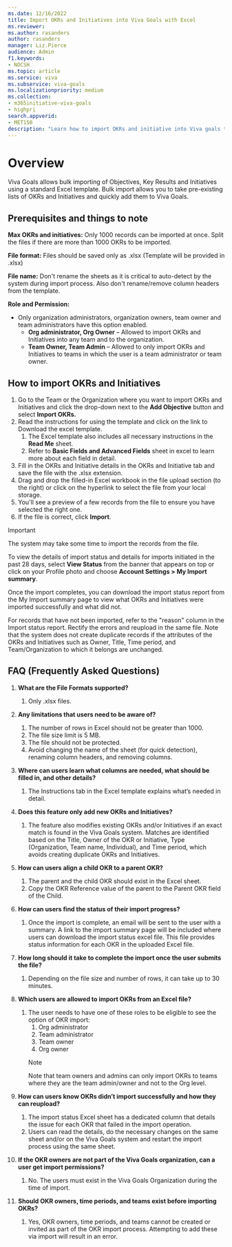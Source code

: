 ```yaml
---
ms.date: 12/16/2022
title: Import OKRs and Initiatives into Viva Goals with Excel
ms.reviewer: 
ms.author: rasanders
author: rasanders
manager: Liz.Pierce     
audience: Admin
f1.keywords:
- NOCSH
ms.topic: article
ms.service: viva
ms.subservice: viva-goals
ms.localizationpriority: medium
ms.collection:  
- m365initiative-viva-goals
- highpri  
search.appverid:
- MET150
description: "Learn how to import OKRs and initiative into Viva goals through a standard Excel Template"
---
```


# Overview 

Viva Goals allows bulk importing of Objectives, Key Results and Initiatives using a standard Excel template. Bulk import allows you to take pre-existing lists of OKRs and Initiatives and quickly add them to Viva Goals. 

## Prerequisites and things to note 

**Max OKRs and initiatives:** Only 1000 records can be imported at once. Split the files if there are more than 1000 OKRs to be imported.

**File format:** Files should be saved only as .xlsx (Template will be provided in .xlsx)

**File name:** Don't rename the sheets as it is critical to auto-detect by the system during import process. Also don't rename/remove column headers from the template.

**Role and Permission:**

- Only organization administrators, organization owners, team owner and team administrators have this option enabled.
    - **Org administrator, Org Owner** – Allowed to import OKRs and Initiatives into any team and to the organization.
    - **Team Owner, Team Admin** – Allowed to only import OKRs and Initiatives to teams in which the user is a team administrator or team owner. 

## How to import OKRs and Initiatives

1. Go to the Team or the Organization where you want to import OKRs and Initiatives and click  the drop-down next to the **Add Objective** button and select **Import OKRs.**
1. Read the instructions for using the template and click on the link to Download the excel template.
    1. The Excel template also includes all necessary instructions in the **Read Me** sheet.  
    1. Refer to **Basic Fields and Advanced Fields** sheet in excel to learn more about each field in detail.  
1. Fill in the OKRs and Initiative details in the OKRs and Initiative tab and save the file with the .xlsx extension.
1. Drag and drop the filled-in Excel workbook in the file upload section (to the right) or click on the hyperlink to select the file from your local storage.
1. You'll see a preview of a few records from the file to ensure you have selected the right one.
1. If the file is correct, click **Import**.

> [!IMPORTANT]
> The system may take some time to import the records from the file.

To view the details of import status and details for imports initiated in the past 28 days, select **View Status** from the banner that appears on top or click on your Profile photo and choose **Account Settings > My Import summary**.

Once the import completes, you can download the import status report from the My Import summary page to view what OKRs and Initiatives were imported successfully and what did not.

For records that have not been imported, refer to the "reason" column in the Import status report. Rectify the errors and reupload in the same file. Note that the system does not create duplicate records if the attributes of the OKRs and Initiatives such as Owner, Title, Time period, and Team/Organization to which it belongs are unchanged.

 ## FAQ (Frequently Asked Questions)

1. **What are the File Formats supported?**
    1. Only .xlsx files.

1. **Any limitations that users need to be aware of?**
    1. The number of rows in Excel should not be greater than 1000. 
    1. The file size limit is 5 MB. 
    1. The file should not be protected. 
    1. Avoid changing the name of the sheet (for quick detection), renaming column headers, and removing columns. 

1. **Where can users learn what columns are needed, what should be filled in, and other details?** 
    1. The Instructions tab in the Excel template explains what’s needed in detail.

1. **Does this feature only add new OKRs and Initiatives?**
    1. The feature also modifies existing OKRs and/or Initiatives if an exact match is found in the Viva Goals system. Matches are identified based on the Title, Owner of the OKR or Initiative, Type (Organization, Team name, Individual), and Time period, which avoids creating duplicate OKRs and Initiatives.

1. **How can users align a child OKR to a parent OKR?**
    1. The parent and the child OKR should exist in the Excel sheet.  
    1. Copy the OKR Reference value of the parent to the Parent OKR field of the Child.

1. **How can users find the status of their import progress?** 
    1. Once the import is complete, an email will be sent to the user with a summary. A link to the import summary page will be included where users can download the import status excel file. This file provides status information for each OKR in the uploaded Excel file. 

1. **How long should it take to complete the import once the user submits the file?**
    1. Depending on the file size and number of rows, it can take up to 30 minutes. 

1. **Which users are allowed to import OKRs from an Excel file?**
    1. The user needs to have one of these roles to be eligible to see the option of OKR import: 
        1. Org administrator 
        1. Team administrator 
        1. Team owner 
        1. Org owner 
        > [!NOTE]
        > Note that team owners and admins can only import OKRs to teams where they are the team admin/owner and not to the Org level. 

1. **How can users know OKRs didn’t import successfully and how they can reupload?**
    1. The import status Excel sheet has a dedicated column that details the issue for each OKR that failed in the import operation. 
    1. Users can read the details, do the necessary changes on the same sheet and/or on the Viva Goals system and restart the import process using the same sheet. 

1. **If the OKR owners are not part of the Viva Goals organization, can a user get import permissions?**
    1. No. The users must exist in the Viva Goals Organization during the time of import. 

1. **Should OKR owners, time periods, and teams exist before importing OKRs?**
    1. Yes, OKR owners, time periods, and teams cannot be created or invited as part of the OKR import process. Attempting to add these via import will result in an error.

